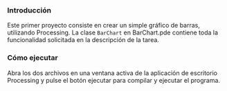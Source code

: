 ### Introducción
Este primer proyecto consiste en crear un simple gráfico de barras, utilizando Processing. 
La clase `BarChart` en BarChart.pde contiene toda la funcionalidad solicitada en la descripción de la tarea.

### Cómo ejecutar
Abra los dos archivos en una ventana activa de la aplicación de escritorio Processing y pulse el botón ejecutar para compilar y ejecutar el programa.